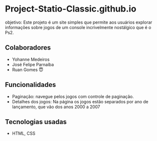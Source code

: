 # Project-Statio-Classic.github.io
objetivo: Este projeto é um site simples que permite aos usuários explorar informações sobre jogos de um console incrivelmente nostálgico que é o Ps2.

## Colaboradores
* Yohanne Medeiros
* José Felipe Parnaíba
* Ruan Gomes 😇

## Funcionalidades
* Paginação: navegue pelos jogos com controle de paginação.
* Detalhes dos jogos: Na página os jogos estão separados por ano de lançamento, que vão dos anos 2000 a 2007 

## Tecnologias usadas
* HTML, CSS
